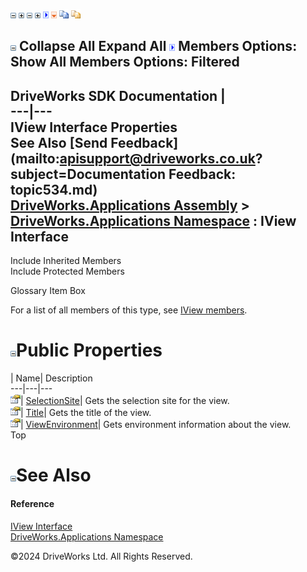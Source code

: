 ![](dotnetimages/collapse.gif) ![](dotnetimages/expand.gif) ![](dotnetimages/collapse.gif) ![](dotnetimages/expand.gif) ![](dotnetimages/drpdown.gif) ![](dotnetimages/drpdown_orange.gif) ![](dotnetimages/copycode.gif) ![](dotnetimages/copycodeHighlight.gif)

![](dotnetimages/collapse.gif) Collapse All Expand All ![](dotnetimages/drpdown.gif) Members Options: Show All  Members Options: Filtered   
---  
DriveWorks SDK Documentation  |   
---|---  
IView Interface Properties   
See Also [Send Feedback](mailto:apisupport@driveworks.co.uk?subject=Documentation Feedback: topic534.md)  
[DriveWorks.Applications Assembly](topic13.md) > [DriveWorks.Applications Namespace](topic16.md) : IView Interface  
---  
  
Include Inherited Members    
Include Protected Members    


Glossary Item Box

For a list of all members of this type, see [IView members](topic535.md).

# ![](dotnetimages/collapse.gif)Public Properties

| Name| Description  
---|---|---  
![ Property](dotnetimages/Property.gif)| [SelectionSite](topic540.md)| Gets the selection site for the view.   
![ Property](dotnetimages/Property.gif)| [Title](topic541.md)| Gets the title of the view.   
![ Property](dotnetimages/Property.gif)| [ViewEnvironment](topic542.md)| Gets environment information about the view.   
Top

# ![](dotnetimages/collapse.gif)See Also

#### Reference

[IView Interface](topic534.md)   
[DriveWorks.Applications Namespace](topic16.md)

©2024 DriveWorks Ltd. All Rights Reserved.
